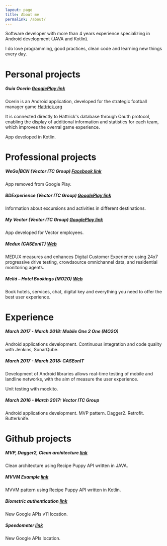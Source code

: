 ```yaml
---
layout: page
title: About me
permalink: /about/
---
```

Software developer with more than 4 years experience specializing in Android development (JAVA and Kotlin).

I do love programming, good practices, clean code and learning new things every day. 

# Personal projects

##### Guía Ocerin [GooglePlay link](https://play.google.com/store/apps/details?id=com.guiaocerin)
Ocerin is an Android application, developed for the strategic football manager game [Hattrick.org](https://www.hattrick.org/)

It is connected directly to Hattrick's database through Oauth protocol, enabling the display of additional information and statistics for each team, which improves the overral game experience.

App developed in Kotlin.

# Professional projects

##### WeGo|BCN (Vector ITC Group) [Facebook link](https://www.facebook.com/wegobcn/)
App removed from Google Play.

##### BDExperience (Vector ITC Group) [GooglePlay link](https://play.google.com/store/apps/details?id=com.bdtravel.re_appbdtravelandroid)
Information about excursions and activities in different destinations.

##### My Vector (Vector ITC Group) [GooglePlay link](https://play.google.com/store/apps/details?id=com.vectormobile.myvector&hl=es)
App developed for Vector employees.

##### Medux (CASEonIT) [Web](https://www.caseonit.com/)
MEDUX measures and enhances Digital Customer Experience using 24x7 progressive drive testing, crowdsource omnichannel data, and residential monitoring agents.

##### Meliá – Hotel Bookings (MO2O) [Web](https://play.google.com/store/apps/details?id=es.mobail.meliarewards&hl=es) 
Book hotels, services, chat, digital key and everything you need to offer the best user experience.

# Experience
##### March 2017 - March 2018: Mobile One 2 One (MO2O)

Android applications development.
Continuous integration and code quality with Jenkins, SonarQube.

##### March 2017 - March 2018: CASEonIT

Development of Android libraries allows real-time testing of mobile and landline networks, with the aim of
measure the user experience.

Unit testing with mockito.

##### March 2016 - March 2017: Vector ITC Group

Android applications development. MVP pattern. Dagger2. Retrofit. Butterknife.

# Github projects

##### MVP, Dagger2, Clean architecture [link](https://github.com/alruiz85/Recipes)
Clean architecture using Recipe Puppy API written in JAVA.
##### MVVM Example [link](https://github.com/alruiz85/mvvm-recipes)
MVVM pattern using Recipe Puppy API written in Kotlin.
##### Biometric authentication [link](https://github.com/alruiz85/Biometric)
New Google APIs v11 location.
##### Speedometer [link](https://github.com/alruiz85/SpeedometerKotlin)
New Google APIs location.
